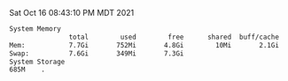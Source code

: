 Sat Oct 16 08:43:10 PM MDT 2021
```bash
System Memory
               total        used        free      shared  buff/cache   available
Mem:           7.7Gi       752Mi       4.8Gi        10Mi       2.1Gi       6.6Gi
Swap:          7.6Gi       349Mi       7.3Gi
System Storage
685M	.
```
